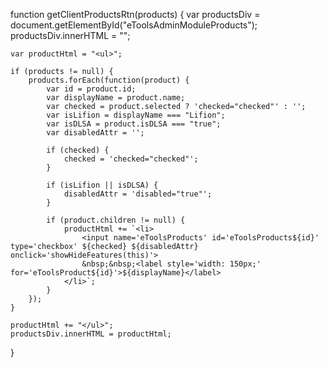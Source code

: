 function getClientProductsRtn(products) {
    var productsDiv = document.getElementById("eToolsAdminModuleProducts");
    productsDiv.innerHTML = "";

    var productHtml = "<ul>";

    if (products != null) {
        products.forEach(function(product) {
            var id = product.id;
            var displayName = product.name;
            var checked = product.selected ? 'checked="checked"' : '';
            var isLifion = displayName === "Lifion";
            var isDLSA = product.isDLSA === "true";
            var disabledAttr = '';

            if (checked) {
                checked = 'checked="checked"';
            }

            if (isLifion || isDLSA) {
                disabledAttr = 'disabled="true"';
            }

            if (product.children != null) {
                productHtml += `<li>
                    <input name='eToolsProducts' id='eToolsProducts${id}' type='checkbox' ${checked} ${disabledAttr} onclick='showHideFeatures(this)'>
                    &nbsp;&nbsp;<label style='width: 150px;' for='eToolsProduct${id}'>${displayName}</label>
                </li>`;
            }
        });
    }

    productHtml += "</ul>";
    productsDiv.innerHTML = productHtml;

  
}




